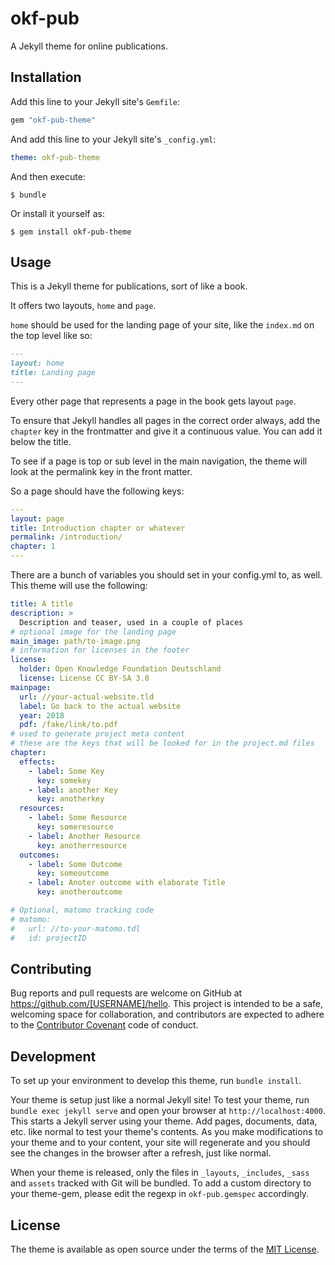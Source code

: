 # okf-pub

A Jekyll theme for online publications.

## Installation

Add this line to your Jekyll site's `Gemfile`:

```ruby
gem "okf-pub-theme"
```

And add this line to your Jekyll site's `_config.yml`:

```yaml
theme: okf-pub-theme
```

And then execute:

    $ bundle

Or install it yourself as:

    $ gem install okf-pub-theme

## Usage

This is a Jekyll theme for publications, sort of like a book.

It offers two layouts, `home` and `page`.

`home` should be used for the landing page of your site, like the `index.md` on the top level like so:

``` md
---
layout: home
title: Landing page
---
```
Every other page that represents a page in the book gets layout `page`.

To ensure that Jekyll handles all pages in the correct order always, add the `chapter` key in the frontmatter and give it a continuous value. You can add it below the title.

To see if a page is top or sub level in the main navigation, the theme will look at the permalink key in the front matter.

So a page should have the following keys:

``` yaml
---
layout: page
title: Introduction chapter or whatever
permalink: /introduction/
chapter: 1
---
```

There are a bunch of variables you should set in your config.yml to, as well.
This theme will use the following:

``` yaml
title: A title
description: >
  Description and teaser, used in a couple of places
# optional image for the landing page
main_image: path/to-image.png
# information for licenses in the footer
license:
  holder: Open Knowledge Foundation Deutschland
  license: License CC BY-SA 3.0
mainpage:
  url: //your-actual-website.tld
  label: Go back to the actual website
  year: 2018
  pdf: /fake/link/to.pdf
# used to generate project meta content
# these are the keys that will be looked for in the project.md files
chapter:
  effects:
    - label: Some Key
      key: somekey
    - label: another Key
      key: anotherkey
  resources:
    - label: Some Resource
      key: someresource
    - label: Another Resource
      key: anotherresource
  outcomes:
    - label: Some Outcome
      key: someoutcome
    - label: Anoter outcome with elaborate Title
      key: anotheroutcome

# Optional, matomo tracking code
# matomo:
#   url: //to-your-matomo.tdl
#   id: projectID

```

## Contributing

Bug reports and pull requests are welcome on GitHub at https://github.com/[USERNAME]/hello. This project is intended to be a safe, welcoming space for collaboration, and contributors are expected to adhere to the [Contributor Covenant](http://contributor-covenant.org) code of conduct.

## Development

To set up your environment to develop this theme, run `bundle install`.

Your theme is setup just like a normal Jekyll site! To test your theme, run `bundle exec jekyll serve` and open your browser at `http://localhost:4000`. This starts a Jekyll server using your theme. Add pages, documents, data, etc. like normal to test your theme's contents. As you make modifications to your theme and to your content, your site will regenerate and you should see the changes in the browser after a refresh, just like normal.

When your theme is released, only the files in `_layouts`, `_includes`, `_sass` and `assets` tracked with Git will be bundled.
To add a custom directory to your theme-gem, please edit the regexp in `okf-pub.gemspec` accordingly.

## License

The theme is available as open source under the terms of the [MIT License](https://opensource.org/licenses/MIT).
